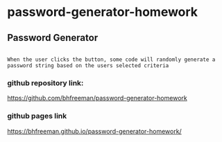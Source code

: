 # password-generator-homework

## Password Generator
```

When the user clicks the button, some code will randomly generate a password string based on the users selected criteria

```
### github repository link:
https://github.com/bhfreeman/password-generator-homework

### github pages link
https://bhfreeman.github.io/password-generator-homework/
